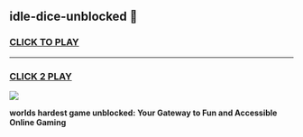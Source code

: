 
## idle-dice-unblocked 👋
<h3>
<a href="https://premium.freeplayer.one?title=idle-dice-unblocked&ref=14F">CLICK TO PLAY</a></h3>
<hr>

<h3>
<a href="https://premium.freeplayer.one?title=idle-dice-unblocked&ref=14F">CLICK 2 PLAY</a>
  
</h3>

<a href="https://premium.freeplayer.one?title=idle-dice-unblocked&ref=12F/"><img src="https://clearcache.store/games.png"></a>


**worlds hardest game unblocked: Your Gateway to Fun and Accessible Online Gaming**
